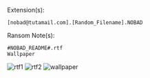 Extension(s): 
```
[nobad@tutamail.com].[Random_Filename].NOBAD
```
Ransom Note(s): 
```
#NOBAD_README#.rtf
Wallpaper
```
![rtf1](https://github.com/user-attachments/assets/ab340ebc-ea78-4a97-8a50-95569fe1e6f4)
![rtf2](https://github.com/user-attachments/assets/a39cedae-7f42-4311-85cc-4ce145efb3de)
![wallpaper](https://github.com/user-attachments/assets/88fb79b3-7df5-47aa-ad82-2cb0ae60888d)
